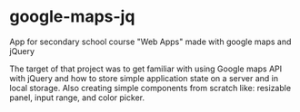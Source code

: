 # google-maps-jq
App for secondary school course "Web Apps" made with google maps and jQuery

The target of that project was to get familiar with using Google maps API with jQuery and how to store simple application state on a server and in local storage.
Also creating simple components from scratch like: resizable panel, input range, and color picker.

